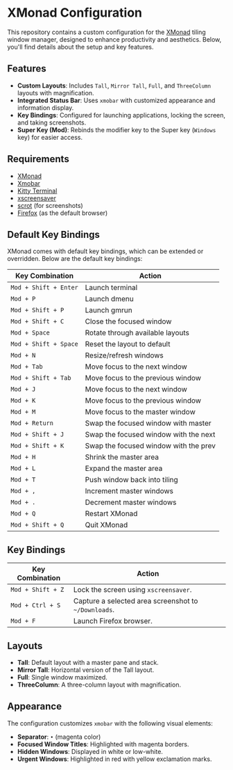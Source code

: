 # XMonad Configuration

This repository contains a custom configuration for the [XMonad](https://xmonad.org/) tiling window manager, designed to enhance productivity and aesthetics. Below, you'll find details about the setup and key features.

## Features

- **Custom Layouts**: Includes `Tall`, `Mirror Tall`, `Full`, and `ThreeColumn` layouts with magnification.
- **Integrated Status Bar**: Uses `xmobar` with customized appearance and information display.
- **Key Bindings**: Configured for launching applications, locking the screen, and taking screenshots.
- **Super Key (Mod)**: Rebinds the modifier key to the Super key (`Windows` key) for easier access.

## Requirements

- [XMonad](https://xmonad.org/)
- [Xmobar](https://xmobar.org/)
- [Kitty Terminal](https://sw.kovidgoyal.net/kitty/)
- [xscreensaver](https://www.jwz.org/xscreensaver/)
- [scrot](https://github.com/resurrecting-open-source-projects/scrot) (for screenshots)
- [Firefox](https://www.mozilla.org/en-US/firefox/new/) (as the default browser)


## Default Key Bindings

XMonad comes with default key bindings, which can be extended or overridden. Below are the default key bindings:

| Key Combination       | Action                                 |
|------------------------|----------------------------------------|
| `Mod + Shift + Enter`  | Launch terminal                       |
| `Mod + P`              | Launch dmenu                          |
| `Mod + Shift + P`      | Launch gmrun                          |
| `Mod + Shift + C`      | Close the focused window              |
| `Mod + Space`          | Rotate through available layouts      |
| `Mod + Shift + Space`  | Reset the layout to default           |
| `Mod + N`              | Resize/refresh windows                |
| `Mod + Tab`            | Move focus to the next window         |
| `Mod + Shift + Tab`    | Move focus to the previous window      |
| `Mod + J`              | Move focus to the next window         |
| `Mod + K`              | Move focus to the previous window     |
| `Mod + M`              | Move focus to the master window       |
| `Mod + Return`         | Swap the focused window with master   |
| `Mod + Shift + J`      | Swap the focused window with the next |
| `Mod + Shift + K`      | Swap the focused window with the prev |
| `Mod + H`              | Shrink the master area                |
| `Mod + L`              | Expand the master area                |
| `Mod + T`              | Push window back into tiling          |
| `Mod + ,`              | Increment master windows              |
| `Mod + .`              | Decrement master windows              |
| `Mod + Q`              | Restart XMonad                        |
| `Mod + Shift + Q`      | Quit XMonad                           |

## Key Bindings

| Key Combination       | Action                                                |
|------------------------|-------------------------------------------------------|
| `Mod + Shift + Z`      | Lock the screen using `xscreensaver`.                 |
| `Mod + Ctrl + S`       | Capture a selected area screenshot to `~/Downloads`.  |
| `Mod + F`              | Launch Firefox browser.                               |

## Layouts

- **Tall**: Default layout with a master pane and stack.
- **Mirror Tall**: Horizontal version of the Tall layout.
- **Full**: Single window maximized.
- **ThreeColumn**: A three-column layout with magnification.

## Appearance

The configuration customizes `xmobar` with the following visual elements:

- **Separator**: `•` (magenta color)
- **Focused Window Titles**: Highlighted with magenta borders.
- **Hidden Windows**: Displayed in white or low-white.
- **Urgent Windows**: Highlighted in red with yellow exclamation marks.

